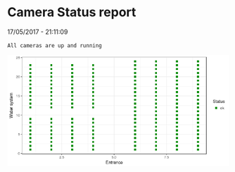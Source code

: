 Camera Status report
================
17/05/2017 - 21:11:09

    All cameras are up and running

![](camreport_files/figure-markdown_github/unnamed-chunk-2-1.png)
